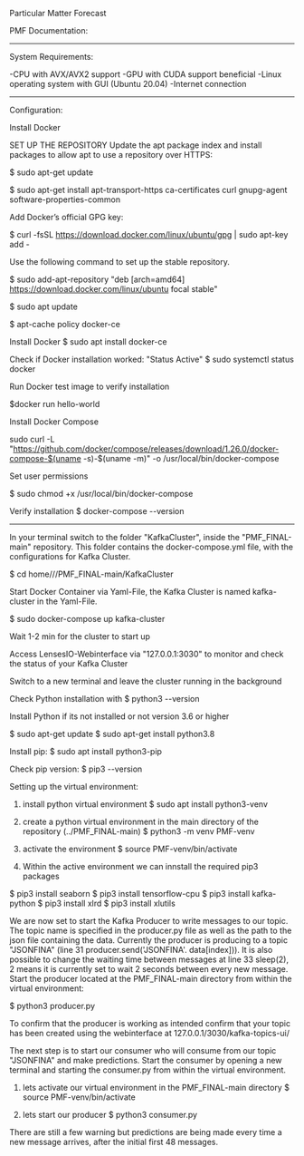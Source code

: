 Particular Matter Forecast
 
PMF Documentation:

___

 
System Requirements:
 
-CPU with AVX/AVX2 support -GPU with CUDA support beneficial -Linux operating system with GUI (Ubuntu 20.04) -Internet connection
 
___
 
Configuration:
 
Install Docker
 
SET UP THE REPOSITORY Update the apt package index and install packages to allow apt to use a repository over HTTPS:
 
$ sudo apt-get update
 
$ sudo apt-get install apt-transport-https
ca-certificates
curl
gnupg-agent
software-properties-common
 
Add Docker’s official GPG key:
 
$ curl -fsSL https://download.docker.com/linux/ubuntu/gpg | sudo apt-key add -
 
Use the following command to set up the stable repository.
 
$ sudo add-apt-repository "deb [arch=amd64] https://download.docker.com/linux/ubuntu focal stable"
 
$ sudo apt update
 
$ apt-cache policy docker-ce
 
Install Docker $ sudo apt install docker-ce
 
Check if Docker installation worked: "Status Active" $ sudo systemctl status docker
 
Run Docker test image to verify installation
 
$docker run hello-world
 
Install Docker Compose
 
sudo curl -L "https://github.com/docker/compose/releases/download/1.26.0/docker-compose-$(uname -s)-$(uname -m)" -o /usr/local/bin/docker-compose
 
Set user permissions
 
$ sudo chmod +x /usr/local/bin/docker-compose
 
Verify installation $ docker-compose --version
 
 ___
 
In your terminal switch to the folder "KafkaCluster", inside the "PMF_FINAL-main" repository. This folder  contains the docker-compose.yml file, with the configurations for Kafka Cluster.
 
$ cd home/<user>/<downloadLocation>/PMF_FINAL-main/KafkaCluster
 
Start Docker Container via Yaml-File, the Kafka Cluster is named kafka-cluster in the Yaml-File.
 
$ sudo docker-compose up kafka-cluster
 
Wait 1-2 min for the cluster to start up
 
Access LensesIO-Webinterface via "127.0.0.1:3030" to monitor and check the status of your Kafka Cluster
 
Switch to a new terminal and leave the cluster running in the background
 
Check Python installation with $ python3 --version
 
Install Python if its not installed or not version 3.6 or higher
 
$ sudo apt-get update $ sudo apt-get install python3.8
 
Install pip: 
$ sudo apt install python3-pip 
 
Check pip version: 
$ pip3 --version
 

Setting up the virtual environment: 
 
1) install python virtual environment
$ sudo apt install python3-venv
 
2) create a python virtual environment in the main directory of the repository (../PMF_FINAL-main) 
$ python3 -m venv PMF-venv 
 
3) activate the environment
$ source PMF-venv/bin/activate
 
4) Within the active environment we can innstall the required pip3 packages
 
$ pip3 install seaborn
$ pip3 install tensorflow-cpu
$ pip3 install kafka-python
$ pip3 install xlrd
$ pip3 install xlutils
 
We are now set to start the Kafka Producer to write messages to our topic. The topic name is specified in the producer.py file as well as the path to the json file containing the data. Currently the producer is producing to a topic "JSONFINA" (line 31 producer.send('JSONFINA'. data[index])). It is also possible to change the waiting time between messages at line 33 sleep(2), 2 means it is currently set to wait 2 seconds between every new message.
Start the producer located at the PMF_FINAL-main directory from within the virtual environment:
 
$ python3 producer.py
 
To confirm that the producer is working as intended confirm that your topic has been created using the webinterface at 127.0.0.1/3030/kafka-topics-ui/
 

The next step is to start our consumer who will consume from our topic "JSONFINA" and make predictions.
Start the consumer by opening a new terminal and starting the consumer.py from within the virtual environment.
 
1) lets activate our virtual environment in the PMF_FINAL-main directory
$ source PMF-venv/bin/activate
 
2) lets start our producer
$ python3 consumer.py
 
There are still a few warning but predictions are being made every time a new message arrives, after the initial first 48 messages.


